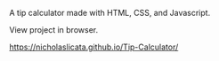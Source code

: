 A tip calculator made with HTML, CSS, and Javascript.

View project in browser.

https://nicholaslicata.github.io/Tip-Calculator/
